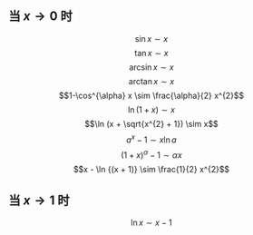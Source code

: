 ## 当 $x \to 0$ 时
$$\sin x \sim x$$
$$\tan x \sim x$$
$$\arcsin x \sim x$$
$$\arctan x \sim x$$
$$1-\cos^{\alpha} x \sim \frac{\alpha}{2} x^{2}$$
$$\ln (1+x) \sim x$$
$$\ln (x + \sqrt{x^{2} + 1}) \sim x$$
$$a^{x} -1 \sim x \ln a$$
$$(1+x)^{\alpha} - 1 \sim \alpha x$$
$$x - \ln {(x + 1)} \sim \frac{1}{2} x^{2}$$
## 当 $x \to 1$ 时
$$\ln x \sim x-1$$
